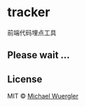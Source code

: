 # tracker

前端代码埋点工具

## Please wait ...



## License

MIT © [Michael Wuergler](http://numetriclabs.com)
